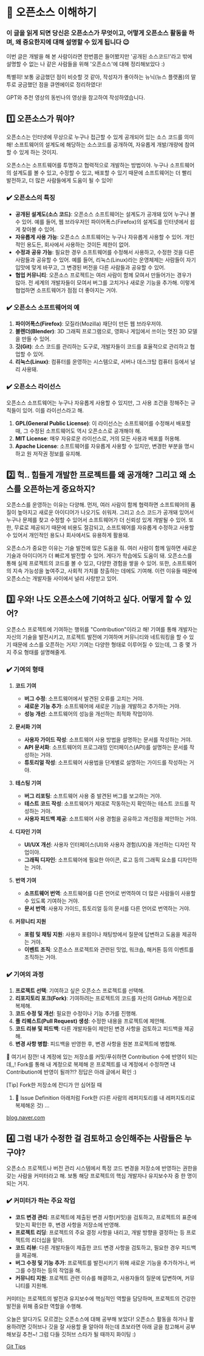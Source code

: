 # 📌 오픈소스 이해하기

### 이 글을 읽게 되면 당신은 오픈소스가 무엇이고, 어떻게 오픈소스 활동을 하며, 왜 중요한지에 대해 설명할 수 있게 됩니다 😉

이번 글은 개발을 해 본 사람이라면 한번쯤은 들어봤지만 '공개된 소스코드!'라고 밖에 설명할 수 없는 나 같은 사람들을 위해 '오픈소스'에 대해 정리해보았다 :)

특별히! 보통 궁금했던 점이 비슷할 것 같아, 작성자가 좋아하는 뉴닉(뉴스 플랫폼)의 말투로 궁금했던 점을 큐엔에이로 정리하였다! 

GPT와 추천 영상의 동빈나의 영상을 참고하여 작성하였습니다.

## 1️⃣ 오픈소스가 뭐야?

오픈소스는 인터넷에 무상으로 누구나 접근할 수 있게 공개되어 있는 소스 코드를 의미해! 소프트웨어의 설계도에 해당하는 소스코드를 공개하여, 자유롭게 개발/개량에 참여할 수 있게 하는 것이지.

오픈소스는 소프트웨어를 투명하고 협력적으로 개발하는 방법이야. 누구나 소프트웨어의 설계도를 볼 수 있고, 수정할 수 있고, 배포할 수 있기 때문에 소프트웨어는 더 빨리 발전하고, 더 많은 사람들에게 도움이 될 수 있어!

### ✔️ 오픈소스의 특징

- **공개된 설계도(소스 코드)**: 오픈소스 소프트웨어는 설계도가 공개돼 있어 누구나 볼 수 있어. 예를 들어, 웹 브라우저인 파이어폭스(Firefox)의 설계도를 인터넷에서 쉽게 찾아볼 수 있어.
- **자유롭게 사용 가능**: 오픈소스 소프트웨어는 누구나 자유롭게 사용할 수 있어. 개인적인 용도든, 회사에서 사용하는 것이든 제한이 없어.
- **수정과 공유 가능**: 필요한 경우 소프트웨어를 수정해서 사용하고, 수정한 것을 다른 사람들과 공유할 수 있어. 예를 들어, 리눅스(Linux)라는 운영체제는 사람들이 자기 입맛에 맞게 바꾸고, 그 변경된 버전을 다른 사람들과 공유할 수 있어.
- **협업 커뮤니티**: 오픈소스 프로젝트는 여러 사람이 함께 모여서 만들어가는 경우가 많아. 전 세계의 개발자들이 모여서 버그를 고치거나 새로운 기능을 추가해. 이렇게 협업하면 소프트웨어가 점점 더 좋아지는 거야.

### ✔️ 오픈소스 소프트웨어의 예

1. **파이어폭스(Firefox)**: 모질라(Mozilla) 재단이 만든 웹 브라우저야.
2. **블렌더(Blender)**: 3D 그래픽 프로그램으로, 영화나 게임에서 쓰이는 멋진 3D 모델을 만들 수 있어.
3. **깃(Git)**: 소스 코드를 관리하는 도구로, 개발자들이 코드를 효율적으로 관리하고 협업할 수 있어.
4. **리눅스(Linux)**: 컴퓨터를 운영하는 시스템으로, 서버나 데스크탑 컴퓨터 등에서 널리 사용돼.

### ✔️ 오픈소스 라이선스

오픈소스 소프트웨어는 누구나 자유롭게 사용할 수 있지만, 그 사용 조건을 정해주는 규칙들이 있어. 이를 라이선스라고 해.

1. **GPL(General Public License)**: 이 라이선스는 소프트웨어를 수정해서 배포할 때, 그 수정된 소프트웨어도 역시 오픈소스로 공개해야 해.
2. **MIT License**: 매우 자유로운 라이선스로, 거의 모든 사용과 배포를 허용해.
3. **Apache License**: 소프트웨어를 자유롭게 사용할 수 있지만, 변경한 부분을 명시하고 원 저작권 정보를 유지해.

## 2️⃣ 헉.. 힘들게 개발한 프로젝트를 왜 공개해? 그리고 왜 소스를 오픈하는게 중요하지?

오픈소스를 운영하는 이유는 다양해. 먼저, 여러 사람이 함께 협력하면 소프트웨어의 품질이 높아지고 새로운 아이디어가 나오기도 쉬워져. 그리고 소스 코드가 공개돼 있어서 누구나 문제를 찾고 수정할 수 있어서 소프트웨어가 더 신뢰성 있게 개발될 수 있어. 또한, 무료로 제공되기 때문에 비용도 절감되고, 소프트웨어를 자유롭게 수정하고 사용할 수 있어서 개인적인 용도나 회사에서도 유용하게 활용돼.

오픈소스가 중요한 이유는 기술 발전에 많은 도움을 줘. 여러 사람이 함께 일하면 새로운 기술과 아이디어가 더 빠르게 발전할 수 있어. 게다가 학습에도 도움이 돼. 오픈소스를 통해 실제 프로젝트의 코드를 볼 수 있고, 다양한 경험을 쌓을 수 있어. 또한, 소프트웨어의 지속 가능성을 높여주고, 사회적 가치를 창출하는 데에도 기여해. 이런 이유들 때문에 오픈소스는 개발자들 사이에서 널리 사랑받고 있어.

## 3️⃣ 우와! 나도 오픈소스에 기여하고 싶다. 어떻게 할 수 있어?

오픈소스 프로젝트에 기여하는 행위를 "Contribution"이라고 해! 기여를 통해 개발자는 자신의 기술을 발전시키고, 프로젝트 발전에 기여하며 커뮤니티와 네트워킹을 할 수 있기 때문에 소스를 오픈하는 거지! 기여는 다양한 형태로 이루어질 수 있는데, 그 중 몇 가지 주요 형태를 설명해줄게.

### ✔️ 기여의 형태

1. **코드 기여**
   - **버그 수정**: 소프트웨어에서 발견된 오류를 고치는 거야.
   - **새로운 기능 추가**: 소프트웨어에 새로운 기능을 개발하고 추가하는 거야.
   - **성능 개선**: 소프트웨어의 성능을 개선하는 최적화 작업이야.

2. **문서화 기여**
   - **사용자 가이드 작성**: 소프트웨어 사용 방법을 설명하는 문서를 작성하는 거야.
   - **API 문서화**: 소프트웨어의 프로그래밍 인터페이스(API)를 설명하는 문서를 작성하는 거야.
   - **튜토리얼 작성**: 소프트웨어 사용법을 단계별로 설명하는 가이드를 작성하는 거야.

3. **테스팅 기여**
   - **버그 리포팅**: 소프트웨어 사용 중 발견된 버그를 보고하는 거야.
   - **테스트 코드 작성**: 소프트웨어가 제대로 작동하는지 확인하는 테스트 코드를 작성하는 거야.
   - **사용자 피드백 제공**: 소프트웨어 사용 경험을 공유하고 개선점을 제안하는 거야.

4. **디자인 기여**
   - **UI/UX 개선**: 사용자 인터페이스(UI)와 사용자 경험(UX)을 개선하는 디자인 작업이야.
   - **그래픽 디자인**: 소프트웨어에 필요한 아이콘, 로고 등의 그래픽 요소를 디자인하는 거야.

5. **번역 기여**
   - **소프트웨어 번역**: 소프트웨어를 다른 언어로 번역하여 더 많은 사람들이 사용할 수 있도록 기여하는 거야.
   - **문서 번역**: 사용자 가이드, 튜토리얼 등의 문서를 다른 언어로 번역하는 거야.

6. **커뮤니티 지원**
   - **포럼 및 채팅 지원**: 사용자 포럼이나 채팅방에서 질문에 답변하고 도움을 제공하는 거야.
   - **이벤트 조직**: 오픈소스 프로젝트와 관련된 밋업, 워크숍, 해커톤 등의 이벤트를 조직하는 거야.

### ✔️ 기여의 과정

1. **프로젝트 선택**: 기여하고 싶은 오픈소스 프로젝트를 선택해.
2. **리포지토리 포크(Fork)**: 기여하려는 프로젝트의 코드를 자신의 GitHub 계정으로 복제해.
3. **코드 수정 및 개선**: 필요한 수정이나 기능 추가를 진행해.
4. **풀 리퀘스트(Pull Request) 생성**: 수정한 내용을 프로젝트에 제안해.
5. **코드 리뷰 및 피드백**: 다른 개발자들이 제안된 변경 사항을 검토하고 피드백을 제공해.
6. **변경 사항 병합**: 피드백을 반영한 후, 변경 사항을 원본 프로젝트에 병합해.

📣 여기서 잠깐! 내 계정에 있는 저장소를 커밋/푸쉬하면 Contribution 수에 반영이 되는데,,! Fork를 통해 내 계정으로 복제해 온 프로젝트를 내 계정에서 수정하면 내 Contribution에 반영이 될까?⁉️ 정답은 아래 글에서 확인 :)

[Tip] Fork한 저장소에 잔디가 안 심어질 때
1. 📌 Issue Definition 아래처럼 Fork한 (다른 사람의 레퍼지토리를 내 레퍼지토리로 복제해온 것) ...

[blog.naver.com](https://blog.naver.com)

## 4️⃣ 그럼 내가 수정한 걸 검토하고 승인해주는 사람들은 누구야?

오픈소스 프로젝트나 버전 관리 시스템에서 특정 코드 변경을 저장소에 반영하는 권한을 갖는 사람을 커미터라고 해. 보통 해당 프로젝트의 핵심 개발자나 유지보수자 중 한 명이 되는 거지.

### ✔️ 커미터가 하는 주요 작업

- **코드 변경 관리**: 프로젝트에 제출된 변경 사항(커밋)을 검토하고, 프로젝트의 표준에 맞는지 확인한 후, 변경 사항을 저장소에 반영해.
- **프로젝트 리딩**: 프로젝트의 주요 결정 사항을 내리고, 개발 방향을 결정하는 등 프로젝트의 리더십을 맡아.
- **코드 리뷰**: 다른 개발자들이 제출한 코드 변경 사항을 검토하고, 필요한 경우 피드백을 제공해.
- **버그 수정 및 기능 추가**: 프로젝트를 발전시키기 위해 새로운 기능을 추가하거나, 버그를 수정하는 등의 작업을 해.
- **커뮤니티 지원**: 프로젝트 관련 이슈를 해결하고, 사용자들의 질문에 답변하며, 커뮤니티를 지원해.

커미터는 프로젝트의 발전과 유지보수에 핵심적인 역할을 담당하며, 프로젝트의 건강한 발전을 위해 중요한 역할을 수행해.

오늘은 알다가도 모르겠는 오픈소스에 대해 공부해 보았다! 오픈소스 활동을 하거나 활용하려면 깃허브나 깃을 잘 사용할 줄 알아야 하는데 초보라면 아래 글을 참고해서 공부해보길 추천~! 그럼 다들 깃허브 스타가 될 때까지 화이팅 :)

[Git Tips](https://www.webfx.com/blog/web-design/git-tips/)
